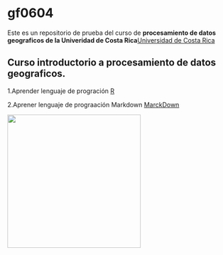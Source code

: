 # gf0604

Este es un repositorio de prueba del curso de **procesamiento de datos geograficos de la Univeridad de Costa Rica**[Universidad de Costa Rica](https://www.ucr.ac.cr/) 

## Curso introductorio a procesamiento de datos geograficos.

1.Aprender lenguaje de progración [R](https://www.r-project.org/)

2.Aprener lenguaje de prograación Markdown [MarckDown](https://markdown.es/)



<img src="https://slp-statics.astockcdn.net/static_assets/staging/23winter/home/EMEA/curated-collections/card-2.jpg?width=580&format=webp" width="300">
